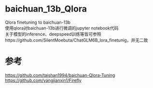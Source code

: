 # baichuan_13b_Qlora
Qlora finetuning to baichuan-13b  
使用qlora对baichuan-13b进行微调的jupyter notebook代码  
关于模型的inference、deepspeed训练等皆可参照https://github.com/SilentMoebuta/ChatGLM6B_lora_finetunig，并无二致

# 参考
https://github.com/taishan1994/baichuan-Qlora-Tuning
https://github.com/yangjianxin1/Firefly
